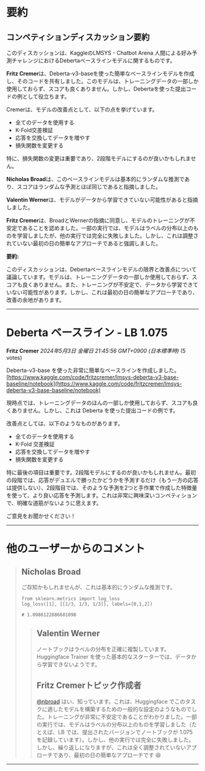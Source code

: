 # 要約 
## コンペティションディスカッション要約

このディスカッションは、KaggleのLMSYS - Chatbot Arena 人間による好み予測チャレンジにおけるDebertaベースラインモデルに関するものです。

**Fritz Cremer**は、Deberta-v3-baseを使った簡単なベースラインモデルを作成し、そのコードを共有しました。このモデルは、トレーニングデータの一部しか使用しておらず、スコアも良くありません。しかし、Debertaを使った提出コードの例として役立ちます。

Cremerは、モデルの改善点として、以下の点を挙げています。

- 全てのデータを使用する
- K-Fold交差検証
- 応答を交換してデータを増やす
- 損失関数を変更する

特に、損失関数の変更は重要であり、2段階モデルにするのが良いかもしれません。

**Nicholas Broad**は、このベースラインモデルは基本的にランダムな推測であり、スコアはランダムな予測とほぼ同じであると指摘しました。

**Valentin Werner**は、モデルがデータから学習できていない可能性があると指摘しました。

**Fritz Cremer**は、BroadとWernerの指摘に同意し、モデルのトレーニングが不安定であることを認めました。一部の実行では、モデルはラベルの分布以上のものを学習しましたが、他の実行では完全に失敗しました。しかし、これは調整されていない最初の日の簡単なアプローチであると強調しました。

**要約:**

このディスカッションは、Debertaベースラインモデルの限界と改善点について議論しています。モデルは、トレーニングデータの一部しか使用しておらず、スコアも良くありません。また、トレーニングが不安定で、データから学習できていない可能性があります。しかし、これは最初の日の簡単なアプローチであり、改善の余地があります。


---
# Deberta ベースライン - LB 1.075
**Fritz Cremer** *2024年5月3日 金曜日 21:45:56 GMT+0900 (日本標準時)* (5 votes)

Deberta-v3-base を使った非常に簡単なベースラインを作成しました。
[https://www.kaggle.com/code/fritzcremer/lmsys-deberta-v3-base-baseline/notebook](https://www.kaggle.com/code/fritzcremer/lmsys-deberta-v3-base-baseline/notebook)

現時点では、トレーニングデータのほんの一部しか使用しておらず、スコアも良くありません。しかし、これは Deberta を使った提出コードの例です。

改善点としては、以下のようなものがあります。

- 全てのデータを使用する
- K-Fold 交差検証
- 応答を交換してデータを増やす
- 損失関数を変更する

特に最後の項目は重要です。2段階モデルにするのが良いかもしれません。最初の段階では、応答がデュエルで勝ったかどうかを予測するだけ（もう一方の応答は提供しない）、2段階目では、そのような予測を2つと手作業で作成した特徴量を使って、より良い応答を予測します。これは非常に興味深いコンペティションで、明確な道筋がないように思えます。

ご意見をお聞かせください！

---
# 他のユーザーからのコメント
> ## Nicholas Broad
> 
> ご存知かもしれませんが、これは基本的にランダムな推測です。
> 
> ```
> from sklearn.metrics import log_loss
> log_loss([1], [[1/3, 1/3, 1/3]], labels=[0,1,2])
> 
> # 1.0986122886681098
> 
> ```
> 
> 
> 
> > ## Valentin Werner
> > 
> > ノートブックはラベルの分布を正確に複製しています。Huggingface Trainer を使った基本的なスターターでは、データから学習できないようです。
> > 
> > 
> > 
> > ## Fritz Cremerトピック作成者
> > 
> > [@nbroad](https://www.kaggle.com/nbroad) はい、知っています。これは、Huggingface でこのタスクに適したモデルを構築するための一般的な設定のようなものでした。トレーニングが非常に不安定であることがわかりました。一部の実行では、モデルはラベルの分布以上のものを学習しました（たとえば、LB では、提出されたバージョンでノートブックが 1.075 を記録しています）。しかし、他の実行では完全に失敗しました。しかし、繰り返しになりますが、これは全く調整されていないアプローチであり、最初の日の簡単なアプローチです 😄
> > 
> > 
> > 
---

